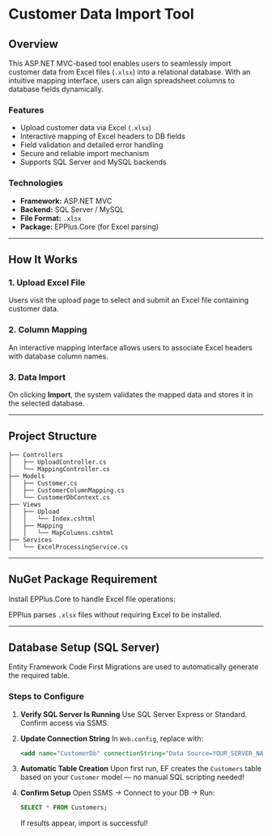 # Customer Data Import Tool

## Overview

This ASP.NET MVC-based tool enables users to seamlessly import customer data from Excel files (`.xlsx`) into a relational database. With an intuitive mapping interface, users can align spreadsheet columns to database fields dynamically.

### Features
- Upload customer data via Excel (`.xlsx`)
- Interactive mapping of Excel headers to DB fields
- Field validation and detailed error handling
- Secure and reliable import mechanism
- Supports SQL Server and MySQL backends

### Technologies
- **Framework:** ASP.NET MVC
- **Backend:** SQL Server / MySQL
- **File Format:** `.xlsx`
- **Package:** EPPlus.Core (for Excel parsing)

---

## How It Works

### 1. **Upload Excel File**
Users visit the upload page to select and submit an Excel file containing customer data.

### 2. **Column Mapping**
An interactive mapping interface allows users to associate Excel headers with database column names.

### 3. **Data Import**
On clicking **Import**, the system validates the mapped data and stores it in the selected database.

---

## Project Structure

```
├── Controllers
│   ├── UploadController.cs
│   └── MappingController.cs
├── Models
│   ├── Customer.cs
│   ├── CustomerColumnMapping.cs
│   └── CustomerDbContext.cs
├── Views
│   ├── Upload
│   │   └── Index.cshtml
│   ├── Mapping
│   │   └── MapColumns.cshtml
├── Services
│   └── ExcelProcessingService.cs
```

---

## NuGet Package Requirement

Install EPPlus.Core to handle Excel file operations:

EPPlus parses `.xlsx` files without requiring Excel to be installed.

---

## Database Setup (SQL Server)

Entity Framework Code First Migrations are used to automatically generate the required table.

### Steps to Configure

1. **Verify SQL Server Is Running**
   Use SQL Server Express or Standard. Confirm access via SSMS.

2. **Update Connection String**
   In `Web.config`, replace with:
   ```xml
   <add name="CustomerDb" connectionString="Data Source=YOUR_SERVER_NAME;Initial Catalog=ExcelImport;Integrated Security=True;" providerName="System.Data.SqlClient" />
   ```

3. **Automatic Table Creation**
   Upon first run, EF creates the `Customers` table based on your `Customer` model — no manual SQL scripting needed!

4. **Confirm Setup**
   Open SSMS → Connect to your DB → Run:
   ```sql
   SELECT * FROM Customers;
   ```
   If results appear, import is successful!
